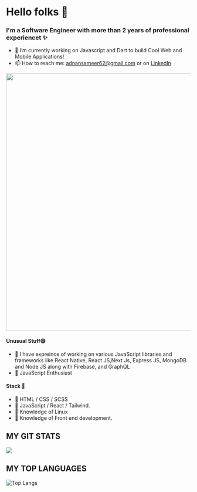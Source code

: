 # Hello folks 👋
### I'm a Software Engineer with more than 2 years of professional experiencet ✨

- 🔭 I’m currently working on Javascript and Dart to build Cool Web and Mobile Applications!
- 📫 How to reach me: adnansameer62@gmail.com or on <a href="https://www.linkedin.com/in/adnan-sameer-785103201/" class="button icon search">LinkedIn</a> 

<img width="700" align="centre" src="https://binaryinformatics.com/wp-content/uploads/2019/01/MERN-Stack-Development-and-Consulting-Services.jpg"/>

#### Unusual Stuff😄
- 🌱 I have expreince of working on various JavaScript libraries and frameworks like React Native, React JS,Next Js, Express JS, MongoDB and Node JS along with Firebase, and GraphQL
- 💬 JavaScript Enthusiast

#### Stack :blue_book:

- :paperclip: HTML / CSS / SCSS
- :paperclip: JavaScript / React / Tailwind.
- :paperclip: Knowledge of Linux
- :paperclip: Knowledge of Front end development.

## MY GIT STATS
<img align="centre" src="https://github-readme-stats.vercel.app/api?username=adnansam110&show_icons=true&theme=radical&title_color=8E2DE2&text_color=fff&icon_color=8E2DE2">

## MY TOP LANGUAGES
![Top Langs](https://github-readme-stats.vercel.app/api/top-langs/?username=adnansam110&theme=radical&title_color=8E2DE2&text_color=fff)
